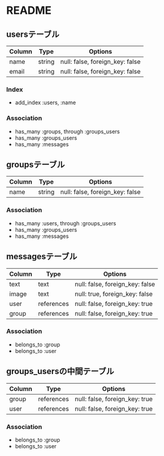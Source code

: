 # README

## usersテーブル

|Column|Type|Options|
|------|----|-------|
|name|string|null: false, foreign_key: false|
|email|string|null: false, foreign_key: false|

### Index

- add_index :users,  :name

### Association

- has_many :groups, through :groups_users
- has_many :groups_users
- has_many :messages

## groupsテーブル

|Column|Type|Options|
|------|----|-------|
|name|string|null: false, foreign_key: false|

### Association

- has_many :users, through :groups_users
- has_many :groups_users
- has_many :messages

## messagesテーブル

|Column|Type|Options|
|------|----|-------|
|text|text|null: false, foreign_key: false|
|image|text|null: true, foreign_key: false|
|user|references|null: false, foreign_key: true|
|group|references|null: false, foreign_key: true|

### Association

- belongs_to :group
- belongs_to :user


## groups_usersの中間テーブル

|Column|Type|Options|
|------|----|-------|
|group|references|null: false, foreign_key: true|
|user|references|null: false, foreign_key: true|

### Association

- belongs_to :group
- belongs_to :user
